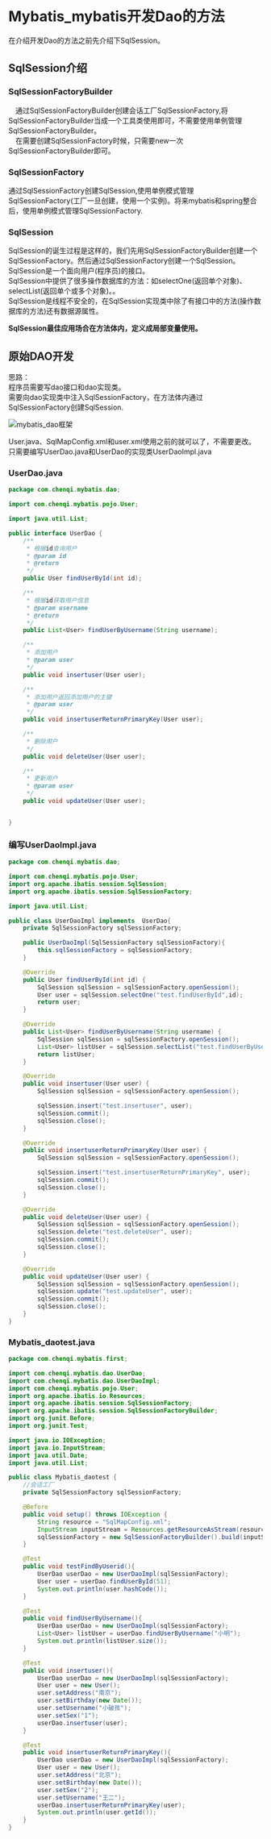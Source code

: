# Mybatis_mybatis开发Dao的方法  

在介绍开发Dao的方法之前先介绍下SqlSession。  
## SqlSession介绍

### SqlSessionFactoryBuilder
&emsp;通过SqlSessionFactoryBuilder创建会话工厂SqlSessionFactory,将SqlSessionFactoryBuilder当成一个工具类使用即可，不需要使用单例管理SqlSessionFactoryBuilder。  
&emsp;在需要创建SqlSessionFactory时候，只需要new一次SqlSessionFactoryBuilder即可。  

### SqlSessionFactory
通过SqlSessionFactory创建SqlSession,使用单例模式管理SqlSessionFactory(工厂一旦创建，使用一个实例)。将来mybatis和spring整合后，使用单例模式管理SqlSessionFactory.  

### SqlSession
SqlSession的诞生过程是这样的，我们先用SqlSessionFactoryBuilder创建一个SqlSessionFactory。然后通过SqlSessionFactory创建一个SqlSession。  
SqlSession是一个面向用户(程序员)的接口。  
SqlSession中提供了很多操作数据库的方法：如selectOne(返回单个对象)、selectList(返回单个或多个对象)。。  
SqlSession是线程不安全的，在SqlSession实现类中除了有接口中的方法(操作数据库的方法)还有数据源属性。  

**SqlSession最佳应用场合在方法体内，定义成局部变量使用。**  

## 原始DAO开发
思路：  
程序员需要写dao接口和dao实现类。  
需要向dao实现类中注入SqlSessionFactory，在方法体内通过SqlSessionFactory创建SqlSession.  

![mybatis_dao框架](http://p9be6sqc8.bkt.clouddn.com/image/mybatis_dao%E6%A1%86%E6%9E%B6.png)  

User.java、SqlMapConfig.xml和user.xml使用之前的就可以了，不需要更改。
只需要编写UserDao.java和UserDao的实现类UserDaoImpl.java

### UserDao.java
```java
package com.chenqi.mybatis.dao;

import com.chenqi.mybatis.pojo.User;

import java.util.List;

public interface UserDao {
    /**
     * 根据id查询用户
     * @param id
     * @return
     */
    public User findUserById(int id);

    /**
     * 根据id获取用户信息
     * @param username
     * @return
     */
    public List<User> findUserByUsername(String username);

    /**
     * 添加用户
     * @param user
     */
    public void insertuser(User user);

    /**
     * 添加用户返回添加用户的主键
     * @param user
     */
    public void insertuserReturnPrimaryKey(User user);

    /**
     * 删除用户
     */
    public void deleteUser(User user);

    /**
     * 更新用户
     * @param user
     */
    public void updateUser(User user);


}

```


### 编写UserDaoImpl.java
```java
package com.chenqi.mybatis.dao;

import com.chenqi.mybatis.pojo.User;
import org.apache.ibatis.session.SqlSession;
import org.apache.ibatis.session.SqlSessionFactory;

import java.util.List;

public class UserDaoImpl implements  UserDao{
    private SqlSessionFactory sqlSessionFactory;

    public UserDaoImpl(SqlSessionFactory sqlSessionFactory){
        this.sqlSessionFactory = sqlSessionFactory;
    }

    @Override
    public User findUserById(int id) {
        SqlSession sqlSession = sqlSessionFactory.openSession();
        User user = sqlSession.selectOne("test.findUserById",id);
        return user;
    }

    @Override
    public List<User> findUserByUsername(String username) {
        SqlSession sqlSession = sqlSessionFactory.openSession();
        List<User> listUser = sqlSession.selectList("test.findUserByUsername", username);
        return listUser;
    }

    @Override
    public void insertuser(User user) {
        SqlSession sqlSession = sqlSessionFactory.openSession();

        sqlSession.insert("test.insertuser", user);
        sqlSession.commit();
        sqlSession.close();
    }

    @Override
    public void insertuserReturnPrimaryKey(User user) {
        SqlSession sqlSession = sqlSessionFactory.openSession();

        sqlSession.insert("test.insertuserReturnPrimaryKey", user);
        sqlSession.commit();
        sqlSession.close();
    }

    @Override
    public void deleteUser(User user) {
        SqlSession sqlSession = sqlSessionFactory.openSession();
        sqlSession.delete("test.deleteUser", user);
        sqlSession.commit();
        sqlSession.close();
    }

    @Override
    public void updateUser(User user) {
        SqlSession sqlSession = sqlSessionFactory.openSession();
        sqlSession.update("test.updateUser", user);
        sqlSession.commit();
        sqlSession.close();
    }
}

```

### Mybatis_daotest.java
```java
package com.chenqi.mybatis.first;

import com.chenqi.mybatis.dao.UserDao;
import com.chenqi.mybatis.dao.UserDaoImpl;
import com.chenqi.mybatis.pojo.User;
import org.apache.ibatis.io.Resources;
import org.apache.ibatis.session.SqlSessionFactory;
import org.apache.ibatis.session.SqlSessionFactoryBuilder;
import org.junit.Before;
import org.junit.Test;

import java.io.IOException;
import java.io.InputStream;
import java.util.Date;
import java.util.List;

public class Mybatis_daotest {
    //会话工厂
    private SqlSessionFactory sqlSessionFactory;

    @Before
    public void setup() throws IOException {
        String resource = "SqlMapConfig.xml";
        InputStream inputStream = Resources.getResourceAsStream(resource);
        sqlSessionFactory = new SqlSessionFactoryBuilder().build(inputStream);
    }

    @Test
    public void testFindByUserid(){
        UserDao userDao = new UserDaoImpl(sqlSessionFactory);
        User user = userDao.findUserById(51);
        System.out.println(user.hashCode());
    }

    @Test
    public void findUserByUsername(){
        UserDao userDao = new UserDaoImpl(sqlSessionFactory);
        List<User> listUser = userDao.findUserByUsername("小明");
        System.out.println(listUser.size());
    }

    @Test
    public void insertuser(){
        UserDao userDao = new UserDaoImpl(sqlSessionFactory);
        User user = new User();
        user.setAddress("南京");
        user.setBirthday(new Date());
        user.setUsername("小破孩");
        user.setSex("1");
        userDao.insertuser(user);
    }

    @Test
    public void insertuserReturnPrimaryKey(){
        UserDao userDao = new UserDaoImpl(sqlSessionFactory);
        User user = new User();
        user.setAddress("北京");
        user.setBirthday(new Date());
        user.setSex("2");
        user.setUsername("王二");
        userDao.insertuserReturnPrimaryKey(user);
        System.out.println(user.getId());
    }
}

```